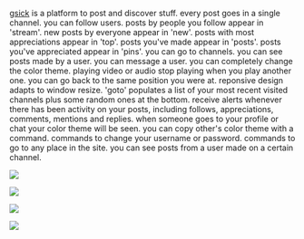 [gsick](http://gsick.com) is a platform to post and discover stuff.
every post goes in a single channel.
you can follow users.
posts by people you follow appear in 'stream'.
new posts by everyone appear in 'new'.
posts with most appreciations appear in 'top'.
posts you've made appear in 'posts'.
posts you've appreciated appear in 'pins'.
you can go to channels.
you can see posts made by a user.
you can message a user.
you can completely change the color theme.
playing video or audio stop playing when you play another one.
you can go back to the same position you were at.
reponsive design adapts to window resize.
'goto' populates a list of your most recent visited channels plus some random ones at the bottom.
receive alerts whenever there has been activity on your posts,
including follows, appreciations, comments, mentions and replies.
when someone goes to your profile or chat your color theme will be seen.
you can copy other's color theme with a command.
commands to change your username or password. 
commands to go to any place in the site.
you can see posts from a user made on a certain channel.


![](http://i.imgur.com/c71emms.jpg)

![](http://i.imgur.com/hzBXcQW.jpg)

![](http://i.imgur.com/BM3QEBS.jpg)

![](http://i.imgur.com/A3TqRW9.jpg)
